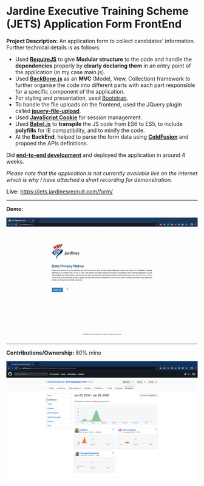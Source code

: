 # Jardine Executive Training Scheme (JETS) Application Form FrontEnd

**Project Description:** An application form to collect candidates' information. Further technical details is as follows:
* Used **[RequireJS](https://requirejs.org/)** to give **Modular structure** to the code and handle the **dependencies** properly by **clearly declaring them** in an entry point of the application (in my case main.js).
* Used **[BackBone.js](https://backbonejs.org/#)** as an **MVC** (Model, View, Collection) framework to further organise the code into different parts with each part responsible for a specific component of the application.
* For styling and presentation, used [Bootstrap](https://getbootstrap.com/).
* To handle the file uploads on the frontend, used the JQuery plugin called **[jquery-file-upload](https://blueimp.github.io/jQuery-File-Upload/)**.
* Used **[JavaScript Cookie](https://github.com/js-cookie/js-cookie)** for session management.
* Used **[Babel.js](https://babeljs.io/)** to **transpile** the JS code from ES6 to ES5, to include **polyfills** for IE compatibility, and to minify the code.
* At the **BackEnd**, helped to parse the form data using **[ColdFusion](https://coldfusion.adobe.com/)** and propoed the APIs definitions.

Did **[end-to-end development](http://www.rapidsofttechnologies.com/end-to-end-website-development.php)** and deployed the application in around 4 weeks.

*Please note that the application is not currently available live on the internet which is why I have attached a short recording for demonstration.*

**Live:** https://jets.jardinesrecruit.com/form/

---

**Demo:**

![Screen Recording](https://github.com/Ebbi53/past_projects_demos/blob/master/6.%20JETS%20application%20form/Screen%20Recording%202020-01-28%20at%205.42.41%20PM.gif)

---

**Contributions/Ownership:** 80% mine

![Screen Capture](https://github.com/Ebbi53/past_projects_demos/blob/master/6.%20JETS%20application%20form/Screenshot%202020-01-28%20at%206.05.35%20PM.png)
